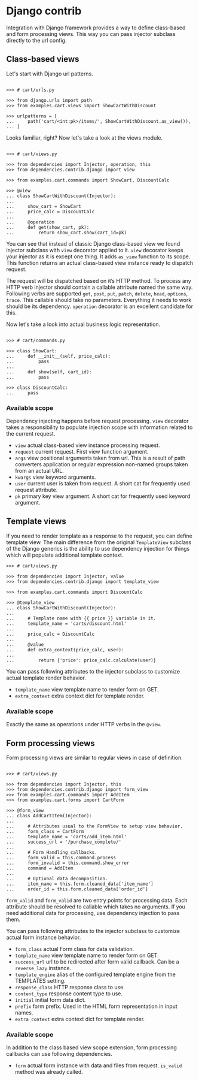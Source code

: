 # Django contrib

Integration with Django framework provides a way to define class-based
and form processing views. This way you can pass injector subclass
directly to the url config.

## Class-based views

Let's start with Django url patterns.

```pycon

>>> # cart/urls.py

>>> from django.urls import path
>>> from examples.cart.views import ShowCartWithDiscount

>>> urlpatterns = [
...     path('cart/<int:pk>/items/', ShowCartWithDiscount.as_view()),
... ]

```

Looks familiar, right? Now let's take a look at the views module.

```pycon

>>> # cart/views.py

>>> from dependencies import Injector, operation, this
>>> from dependencies.contrib.django import view

>>> from examples.cart.commands import ShowCart, DiscountCalc

>>> @view
... class ShowCartWithDiscount(Injector):
...
...     show_cart = ShowCart
...     price_calc = DiscountCalc
...
...     @operation
...     def get(show_cart, pk):
...         return show_cart.show(cart_id=pk)

```

You can see that instead of classic Django class-based view we found
injector subclass with `view` decorator applied to it. `view` decorator
keeps your injector as it is except one thing. It adds `as_view`
function to its scope. This function returns an actual class-based view
instance ready to dispatch request.

The request will be dispatched based on it’s HTTP method. To process any
HTTP verb injector should contain a callable attribute named the same
way. Following verbs are supported `get`, `post`, `put`, `patch`,
`delete`, `head`, `options`, `trace`. This callable should take no
parameters. Everything it needs to work should be its dependency.
`operation` decorator is an excellent candidate for this.

Now let's take a look into actual business logic representation.

```pycon

>>> # cart/commands.py

>>> class ShowCart:
...     def __init__(self, price_calc):
...         pass
...
...     def show(self, cart_id):
...         pass

>>> class DiscountCalc:
...     pass

```

### Available scope

Dependency injecting happens before request processing. `view` decorator
takes a responsibility to populate injection scope with information
related to the current request.

- `view` actual class-based view instance processing request.
- `request` current request. First view function argument.
- `args` view positional arguments taken from url. This is a result of
  path converters application or regular expression non-named groups
  taken from an actual URL.
- `kwargs` view keyword arguments.
- `user` current user is taken from request. A short cat for
  frequently used request attribute.
- `pk` primary key view argument. A short cat for frequently used
  keyword argument.

## Template views

If you need to render template as a response to the request, you can
define template view. The main difference from the original
`TemplateView` subclass of the Django generics is the ability to use
dependency injection for things which will populate additional
template context.

```pycon
>>> # cart/views.py

>>> from dependencies import Injector, value
>>> from dependencies.contrib.django import template_view

>>> from examples.cart.commands import DiscountCalc

>>> @template_view
... class ShowCartWithDiscount(Injector):
...
...     # Template name with {{ price }} variable in it.
...     template_name = 'carts/discount.html'
...
...     price_calc = DiscountCalc
...
...     @value
...     def extra_context(price_calc, user):
...
...         return {'price': price_calc.calculate(user)}

```

You can pass following attributes to the injector subclass to
customize actual template render behavior.

- `template_name` view template name to render form on GET.
- `extra_context` extra context dict for template render.

### Available scope

Exactly the same as operations under HTTP verbs in the `@view`.

## Form processing views

Form processing views are similar to regular views in case of
definition.

```pycon

>>> # cart/views.py

>>> from dependencies import Injector, this
>>> from dependencies.contrib.django import form_view
>>> from examples.cart.commands import AddItem
>>> from examples.cart.forms import CartForm

>>> @form_view
... class AddCartItem(Injector):
...
...     # Attributes usual to the FormView to setup view behavior.
...     form_class = CartForm
...     template_name = 'carts/add_item.html'
...     success_url = '/purchase_complete/'
...
...     # Form Handling callbacks.
...     form_valid = this.command.process
...     form_invalid = this.command.show_error
...     command = AddItem
...
...     # Optional data decomposition.
...     item_name = this.form.cleaned_data['item_name']
...     order_id = this.form.cleaned_data['order_id']

```

`form_valid` and `form_valid` are two entry points for processing data.
Each attribute should be resolved to callable which takes no arguments.
If you need additional data for processing, use dependency injection to
pass them.

You can pass following attributes to the injector subclass to customize
actual form instance behavior.

- `form_class` actual Form class for data validation.
- `template_name` view template name to render form on GET.
- `success_url` url to be redirected after form valid callback. Can be
  a `reverse_lazy` instance.
- `template_engine` alias of the configured template engine from the
  TEMPLATES setting.
- `response_class` HTTP response class to use.
- `content_type` response content type to use.
- `initial` initial form data dict.
- `prefix` form prefix. Used in the HTML form representation in input
  names.
- `extra_context` extra context dict for template render.

### Available scope

In addition to the class based view scope extension, form processing
callbacks can use following dependencies.

- `form` actual form instance with data and files from
  request. `is_valid` method was already called.
